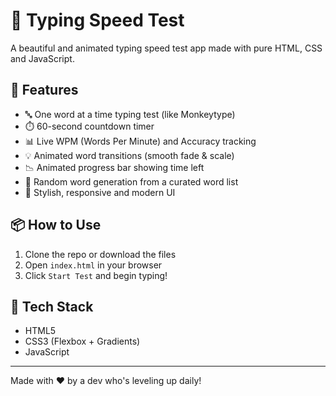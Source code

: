 # 🚀 Typing Speed Test

A beautiful and animated typing speed test app made with pure HTML, CSS and JavaScript.

## 🌟 Features

- 🔤 One word at a time typing test (like Monkeytype)
- ⏱️ 60-second countdown timer
- 📊 Live WPM (Words Per Minute) and Accuracy tracking
- 💡 Animated word transitions (smooth fade & scale)
- 📉 Animated progress bar showing time left
- 🧠 Random word generation from a curated word list
- 🎨 Stylish, responsive and modern UI


## 📦 How to Use

1. Clone the repo or download the files
2. Open `index.html` in your browser
3. Click `Start Test` and begin typing!

## 🔧 Tech Stack

- HTML5
- CSS3 (Flexbox + Gradients)
- JavaScript

---

Made with ❤️ by a dev who's leveling up daily!
